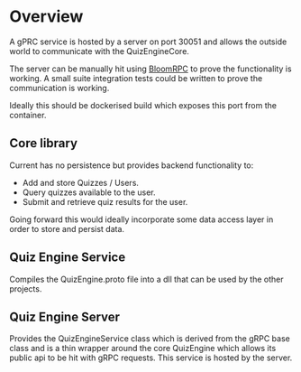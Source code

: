 # Overview
A gPRC service is hosted by a server on port 30051 and allows the outside world to communicate with the QuizEngineCore.

The server can be manually hit using [BloomRPC](https://github.com/uw-labs/bloomrpc) to prove the functionality is working.
A small suite integration tests could be written to prove the communication is working.

Ideally this should be dockerised build which exposes this port from the container.

## Core library
Current has no persistence but provides backend functionality to:
* Add and store Quizzes / Users. 
* Query quizzes available to the user.
* Submit and retrieve quiz results for the user. 

Going forward this would ideally incorporate some data access layer in order to store and persist data. 

## Quiz Engine Service
Compiles the QuizEngine.proto file into a dll that can be used by the other projects.

## Quiz Engine Server
Provides the QuizEngineService class which is derived from the gRPC base class and is a thin wrapper around the core QuizEngine which 
allows its public api to be hit with gRPC requests. 
This service is hosted by the server. 
